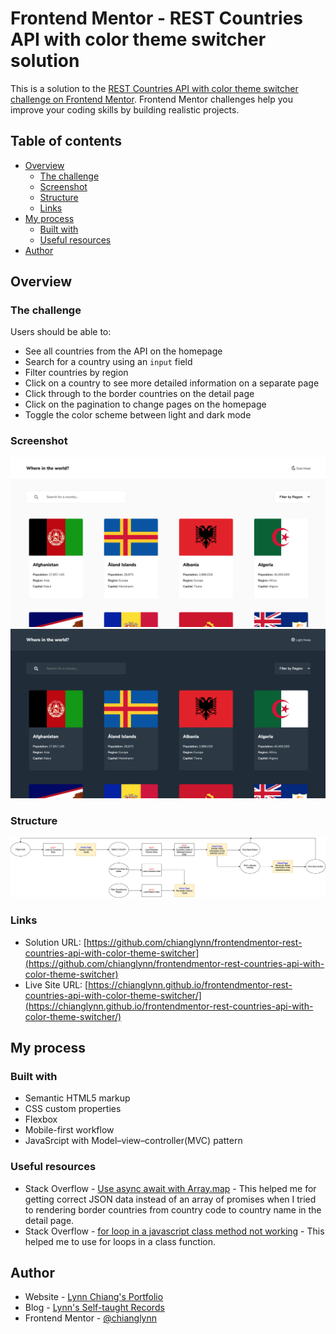 # Frontend Mentor - REST Countries API with color theme switcher solution

This is a solution to the [REST Countries API with color theme switcher challenge on Frontend Mentor](https://www.frontendmentor.io/challenges/rest-countries-api-with-color-theme-switcher-5cacc469fec04111f7b848ca). Frontend Mentor challenges help you improve your coding skills by building realistic projects. 

## Table of contents

- [Overview](#overview)
  - [The challenge](#the-challenge)
  - [Screenshot](#screenshot)
  - [Structure](#structure)
  - [Links](#links)
- [My process](#my-process)
  - [Built with](#built-with)
  - [Useful resources](#useful-resources)
- [Author](#author)

## Overview

### The challenge

Users should be able to:

- See all countries from the API on the homepage
- Search for a country using an `input` field
- Filter countries by region
- Click on a country to see more detailed information on a separate page
- Click through to the border countries on the detail page
- Click on the pagination to change pages on the homepage
- Toggle the color scheme between light and dark mode

### Screenshot

![img](https://github.com/chianglynn/frontendmentor-rest-countries-api-with-color-theme-switcher/blob/main/src/screenshot/screenshot-light.png?raw=true)
![img](https://github.com/chianglynn/frontendmentor-rest-countries-api-with-color-theme-switcher/blob/main/src/screenshot/screenshot-dark.png)

### Structure

![img](https://github.com/chianglynn/frontendmentor-rest-countries-api-with-color-theme-switcher/blob/main/structure.png?raw=true)

### Links

- Solution URL: [https://github.com/chianglynn/frontendmentor-rest-countries-api-with-color-theme-switcher](https://github.com/chianglynn/frontendmentor-rest-countries-api-with-color-theme-switcher)
- Live Site URL: [https://chianglynn.github.io/frontendmentor-rest-countries-api-with-color-theme-switcher/](https://chianglynn.github.io/frontendmentor-rest-countries-api-with-color-theme-switcher/)

## My process

### Built with

- Semantic HTML5 markup
- CSS custom properties
- Flexbox
- Mobile-first workflow
- JavaSrcipt with Model–view–controller(MVC) pattern

### Useful resources

- Stack Overflow - [Use async await with Array.map](https://stackoverflow.com/questions/40140149/use-async-await-with-array-map) - This helped me for getting correct JSON data instead of an array of promises when I tried to rendering border countries from country code to country name in the detail page.
- Stack Overflow - [for loop in a javascript class method not working](https://stackoverflow.com/questions/37913241/for-loop-in-a-javascript-class-method-not-working) - This helped me to use for loops in a class function.

## Author

- Website - [Lynn Chiang's Portfolio](https://chianglynn.github.io/personal-website/)
- Blog - [Lynn's Self-taught Records](https://lynnchiang.wordpress.com/)
- Frontend Mentor - [@chianglynn](https://www.frontendmentor.io/profile/chianglynn)